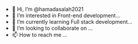 - 👋 Hi, I’m @hamadasalah2021
- 👀 I’m interested in Front-end development...
- 🌱 I’m currently learning Full stack development...
- 💞️ I’m looking to collaborate on ...
- 📫 How to reach me ...

<!---
hamadasalah2021/hamadasalah2021 is a ✨ special ✨ repository because its `README.md` (this file) appears on your GitHub profile.
You can click the Preview link to take a look at your changes.
--->
